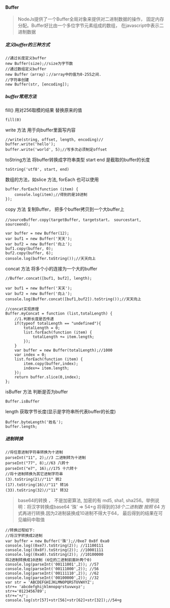 #### Buffer
> NodeJs提供了一个Buffer全局对象来提供对二进制数据的操作， 固定内存分配。Buffer好比由一个多位字节元素组成的数组， 在javascript中表示二进制数据

##### 定义buffer的三种方式
```
//通过长度定义buffer
new Buffer(size);//size为字节数
//通过数组定义buffer
new Buffer（array）；//array中的值为0-255之间.
//字符串创建
new Buffer(str, [encoding]);
```

##### buffer常用方法
fill() 用对256取模的结果 替换原来的值
```
fill(0)
```
write 方法  用于向buffer里面写内容 
```
//write(string, offset, length, encoding)//
buffer.write('hello');
buffer.write('world', 5);//写多次必须制定offset
```
toString方法 将buffer转换成字符串类型 start end 是截取的buffer的长度
```
toString('utf8', start, end)
```
数组的方法，如slice 方法, forEach 也可以使用
```
buffer.forEach(function (item) {
	console.log(item);//得到的是10进制
});
``` 
copy 方法 复制Buffer， 把多个buffer拷贝到一个大buffer上
```
//sourceBuffer.copy(targetBuffer, targetstart， sourcestart, sourceend);

var buffer = new Buffer(12);
var buf1 = new Buffer('天天');
var buf2 = new Buffer('向上');
buf1.copy(buffer, 0);
buf2.copy(buffer, 6);
console.log(buffer.toString());//天天向上
```

concat 方法 将多个小的连接为一个大的buffer
```
//Buffer.concat([buf1, buf2], length);

var buf1 = new Buffer('天天');
var buf2 = new Buffer('向上');
console.log(Buffer.concat([buf1,buf2]).toString());//天天向上

//concat实现原理
Buffer.myConcat = function (list,totalLength) {
    //1.判断长度是否传递
    if(typeof totalLength == "undefined"){
        totalLength = 0;
        list.forEach(function (item) {
            totalLength += item.length;
        });
    }
    var buffer = new Buffer(totalLength);//1000
    var index = 0;
    list.forEach(function (item) {
        item.copy(buffer,index);
        index+= item.length;
    });
    return buffer.slice(0,index);
};
```
isBuffer 方法 判断是否为buffer
```
Buffer.isBuffer
```
length 获取字节长度(显示是字符串所代表buffer的长度)
```
Buffer.byteLength('姓名');
buffer.length;
```
##### 进制转换
```
//将任意进制字符串转换为十进制
parseInt("11", 2);//3 二进制转为十进制
parseInt("77", 8);//63 八转十
parseInt("e7", 16);//175 十六转十
//将十进制转换为其它进制字符串
(3).toString(2)//"11" 转2
(17).toString(16)//"11" 转16
(33).toString(32)//"11" 转32
```
>base64的转换 ， 不是加密算法,  加密的有 md5, sha1, sha256。举例说明：将汉字转换成base64 '珠' => 54+g 将得到的3*8个二进制数 按照 6*4 方式再进行转换.因为2进制装换成10进制不得大于64， 最后得到的结果在可见编码中取值
```
//转换过程如下:
//将汉字转换成2进制
var buffer = new Buffer('珠');//0xe7 0x8f 0xa0
console.log((0xe7).toString(2)); //11100111
console.log((0x8f).toString(2)); //10001111
console.log((0xa0).toString(2)); //10100000
将2进制转换成10进制 (6位的二进制前面补两个0)
console.log(parseInt('00111001',2)); //57
console.log(parseInt('00111000',2)); //56
console.log(parseInt('00111110',2)); //62
console.log(parseInt('00100000',2)); //32
var str = 'ABCDEFGHIJKLMNOPQRSTUVWXYZ';
str+= 'abcdefghijklmnopqrstuvwxyz';
str+='0123456789';
str+='+/';
console.log(str[57]+str[56]+str[62]+str[32]);//54+g
```